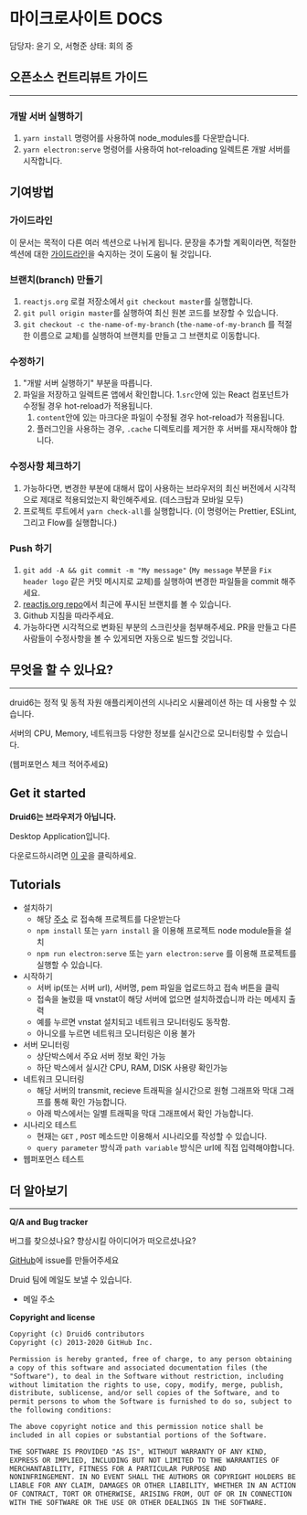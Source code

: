 # 마이크로사이트 DOCS

담당자: 윤기 오, 서형준
상태: 회의 중

## 오픈소스 컨트리뷰트 가이드

---

### **개발 서버 실행하기**

1. `yarn install` 명령어를 사용하여 node_modules를 다운받습니다.
2. `yarn electron:serve` 명령어를 사용하여 hot-reloading 일렉트론 개발 서버를 시작합니다.

## **기여방법**

### **가이드라인**

이 문서는 목적이 다른 여러 섹션으로 나뉘게 됩니다. 문장을 추가할 계획이라면, 적절한 섹션에 대한 [가이드라인](https://github.com/reactjs/reactjs.org/blob/main/CONTRIBUTING.md#guidelines-for-text)을 숙지하는 것이 도움이 될 것입니다.

### **브랜치(branch) 만들기**

1. `reactjs.org` 로컬 저장소에서 `git checkout master`를 실행합니다.
2. `git pull origin master`를 실행하여 최신 원본 코드를 보장할 수 있습니다.
3. `git checkout -c the-name-of-my-branch` (`the-name-of-my-branch` 를 적절한 이름으로 교체)를 실행하여 브랜치를 만들고 그 브랜치로 이동합니다.

### **수정하기**

1. "개발 서버 실행하기" 부분을 따릅니다.
2. 파일을 저장하고 일렉트론 앱에서 확인합니다. 
1.`src`안에 있는 React 컴포넌트가 수정될 경우 hot-reload가 적용됩니다.
    1. `content`안에 있는 마크다운 파일이 수정될 경우 hot-reload가 적용됩니다.
    2. 플러그인을 사용하는 경우, `.cache` 디렉토리를 제거한 후 서버를 재시작해야 합니다.

### **수정사항 체크하기**

1. 가능하다면, 변경한 부분에 대해서 많이 사용하는 브라우저의 최신 버전에서 시각적으로 제대로 적용되었는지 확인해주세요. (데스크탑과 모바일 모두)
2. 프로젝트 루트에서 `yarn check-all`를 실행합니다. (이 명령어는 Prettier, ESLint, 그리고 Flow를 실행합니다.)

### **Push 하기**

1. `git add -A && git commit -m "My message"` (`My message` 부분을 `Fix header logo` 같은 커밋 메시지로 교체)를 실행하여 변경한 파일들을 commit 해주세요.
2. [reactjs.org repo](https://github.com/reactjs/reactjs.org)에서 최근에 푸시된 브랜치를 볼 수 있습니다.
3. Github 지침을 따라주세요.
4. 가능하다면 시각적으로 변화된 부분의 스크린샷을 첨부해주세요. PR을 만들고 다른사람들이 수정사항을 볼 수 있게되면 자동으로 빌드할 것입니다.

## 무엇을 할 수 있나요?

---

druid6는 정적 및 동적 자원 애플리케이션의 시나리오 시뮬레이션 하는 데 사용할 수 있습니다.

서버의 CPU, Memory, 네트워크등 다양한 정보를 실시간으로 모니터링할 수 있습니다. 

(웹퍼포먼스 체크 적어주세요)

## Get it started

**Druid6는 브라우저가 아닙니다.**

Desktop Application입니다.

다운로드하시려면 [이 곳](https://www.notion.so/1502ff515ea749879beb858d157a836b)을 클릭하세요.

## Tutorials

- 설치하기
    - 해당 [주소](http://naver/com) 로 접속해 프로젝트를 다운받는다
    - `npm install` 또는 `yarn install` 을 이용해 프로젝트 node module들을 설치
    - `npm run electron:serve` 또는 `yarn electron:serve` 를 이용해 프로젝트를 실행할 수 있습니다.
- 시작하기
    - 서버 ip(또는 서버 url), 서버명, pem 파일을 업로드하고 접속 버튼을 클릭
    - 접속을 눌렀을 때 vnstat이 해당 서버에 없으면 설치하겠습니까 라는 메세지 출력
    - 예를 누르면 vnstat 설치되고 네트워크 모니터링도 동작함.
    - 아니오를 누르면 네트워크 모니터링은 이용 불가
- 서버 모니터링
    - 상단박스에서 주요 서버 정보 확인 가능
    - 하단 박스에서 실시간 CPU, RAM, DISK 사용량 확인가능
- 네트워크 모니터링
    - 해당 서버의 transmit, recieve 트래픽을 실시간으로 원형 그래프와 막대 그래프를 통해 확인 가능합니다.
    - 아래 박스에서는 일별 트래픽을 막대 그래프에서 확인 가능합니다.
- 시나리오 테스트
    - 현재는 `GET` , `POST` 메소드만 이용해서 시나리오를 작성할 수 있습니다.
    - `query parameter` 방식과 `path variable` 방식은 url에 직접 입력해야합니다.
- 웹퍼포먼스 테스트

## 더 알아보기

---

****Q/A and Bug tracker****

버그를 찾으셨나요? 향상시킬 아이디어가 떠오르셨나요?

 [GitHub](https://github.com)에 issue를 만들어주세요

Druid 팀에 메일도 보낼 수 있습니다.

- 메일 주소

****Copyright and license****

```html
Copyright (c) Druid6 contributors
Copyright (c) 2013-2020 GitHub Inc.

Permission is hereby granted, free of charge, to any person obtaining
a copy of this software and associated documentation files (the
"Software"), to deal in the Software without restriction, including
without limitation the rights to use, copy, modify, merge, publish,
distribute, sublicense, and/or sell copies of the Software, and to
permit persons to whom the Software is furnished to do so, subject to
the following conditions:

The above copyright notice and this permission notice shall be
included in all copies or substantial portions of the Software.

THE SOFTWARE IS PROVIDED "AS IS", WITHOUT WARRANTY OF ANY KIND,
EXPRESS OR IMPLIED, INCLUDING BUT NOT LIMITED TO THE WARRANTIES OF
MERCHANTABILITY, FITNESS FOR A PARTICULAR PURPOSE AND
NONINFRINGEMENT. IN NO EVENT SHALL THE AUTHORS OR COPYRIGHT HOLDERS BE
LIABLE FOR ANY CLAIM, DAMAGES OR OTHER LIABILITY, WHETHER IN AN ACTION
OF CONTRACT, TORT OR OTHERWISE, ARISING FROM, OUT OF OR IN CONNECTION
WITH THE SOFTWARE OR THE USE OR OTHER DEALINGS IN THE SOFTWARE.
```